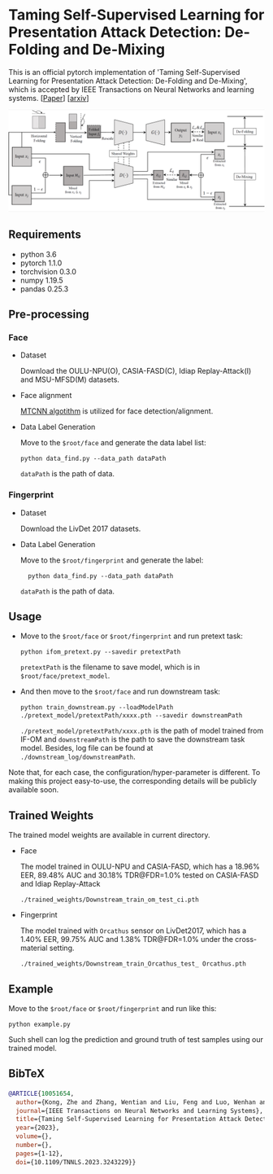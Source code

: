 # Taming Self-Supervised Learning for Presentation Attack Detection: De-Folding and De-Mixing
This is an official pytorch implementation of 'Taming Self-Supervised Learning for Presentation Attack Detection: De-Folding and De-Mixing', which is accepted by IEEE Transactions on Neural Networks and learning systems.
[[Paper](https://ieeexplore.ieee.org/abstract/document/10051654)]
[[arxiv](https://arxiv.org/abs/2109.04100)]

![image](./img/pipeline.png)

## Requirements

- python 3.6
- pytorch 1.1.0
- torchvision 0.3.0
- numpy 1.19.5
- pandas 0.25.3

## Pre-processing

### Face

- Dataset

  Download the OULU-NPU(O), CASIA-FASD(C), Idiap Replay-Attack(I) and MSU-MFSD(M) datasets.

- Face alignment

  [MTCNN algotithm](https://github.com/YYuanAnyVision/mxnet_mtcnn_face_detection) is utilized for face detection/alignment.

- Data Label Generation

  Move to the `$root/face` and generate the data label list:

  ```
  python data_find.py --data_path dataPath
  ```

  `dataPath` is the path of data.

### Fingerprint

- Dataset

  Download the LivDet 2017 datasets.

- Data Label Generation

  Move to the `$root/fingerprint` and generate the label:

  ```
    python data_find.py --data_path dataPath
  ```

  `dataPath` is the path of data.

## Usage

- Move to the `$root/face` or `$root/fingerprint` and run pretext task:

  ```
  python ifom_pretext.py --savedir pretextPath
  ```

  `pretextPath` is the filename to save model, which is in `$root/face/pretext_model`.

- And then move to the `$root/face` and run downstream task:

  ```
  python train_downstream.py --loadModelPath ./pretext_model/pretextPath/xxxx.pth --savedir downstreamPath
  ```

  `./pretext_model/pretextPath/xxxx.pth` is the path of model trained from IF-OM and `downstreamPath` is the path to save the downstream task model. Besides, log file can be found at `./downstream_log/downstreamPath`.

Note that, for each case, the configuration/hyper-parameter is different. To making this project easy-to-use, the corresponding details will be publicly available soon.

## Trained Weights

The trained model weights are available in current directory.

- Face

  The model trained in OULU-NPU and CASIA-FASD, which has a 18.96% EER, 89.48% AUC and 30.18% TDR@FDR=1.0% tested on CASIA-FASD and Idiap Replay-Attack

  ```
  ./trained_weights/Downstream_train_om_test_ci.pth
  ```

- Fingerprint

  The model trained with `Orcathus` sensor on LivDet2017, which has a 1.40% EER, 99.75% AUC and 1.38% TDR@FDR=1.0% under the cross-material setting.

  ```
  ./trained_weights/Downstream_train_Orcathus_test_ Orcathus.pth
  ```


## Example

Move to the  `$root/face` or `$root/fingerprint` and run like this:

```
python example.py
```

Such shell can log the prediction and ground truth of test samples using our trained model.

## BibTeX
```bibtex
@ARTICLE{10051654,
  author={Kong, Zhe and Zhang, Wentian and Liu, Feng and Luo, Wenhan and Liu, Haozhe and Shen, Linlin and Ramachandra, Raghavendra},
  journal={IEEE Transactions on Neural Networks and Learning Systems}, 
  title={Taming Self-Supervised Learning for Presentation Attack Detection: De-Folding and De-Mixing}, 
  year={2023},
  volume={},
  number={},
  pages={1-12},
  doi={10.1109/TNNLS.2023.3243229}}
```
